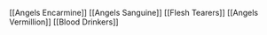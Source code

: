 [[Angels Encarmine]]
[[Angels Sanguine]]
[[Flesh Tearers]]
[[Angels Vermillion]]
[[Blood Drinkers]]
